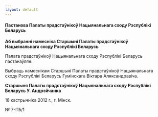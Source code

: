 ```yaml
---
layout: default
---
```


#### Пастанова Палаты прадстаўнікоў Нацыянальнага сходу Рэспублікі Беларусь

**Аб выбранні намесніка Старшыні Палаты прадстаўнікоў Нацыянальнага
сходу Рэспублікі Беларусь**

Палата прадстаўнікоў Нацыянальнага сходу Рэспублікі Беларусь
пастанаўляе:

Выбраць намеснікам Старшыні Палаты прадстаўнікоў Нацыянальнага сходу
Рэспублікі Беларусь Гумінскага Віктара Аляксандравіча.

**Старшыня Палаты прадстаўнікоў Нацыянальнага сходу Рэспублікі Беларусь
У. Андрэйчанка**

18 кастрычніка 2012 г., г. Мінск.

№ 7-П5/1
